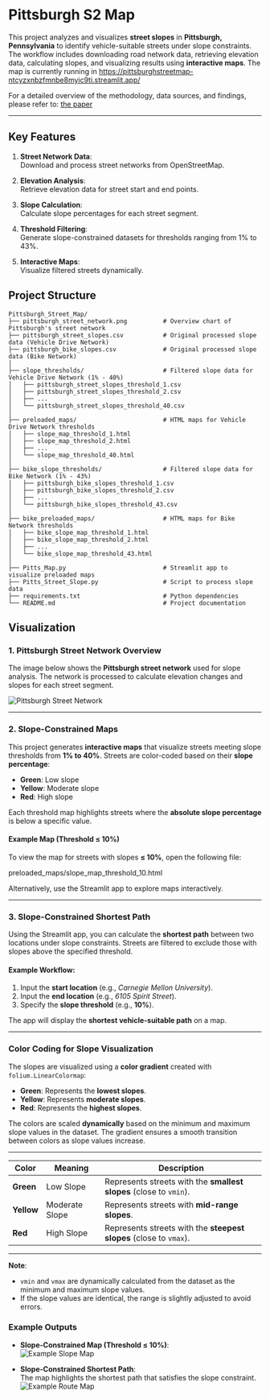# Pittsburgh S2 Map

This project analyzes and visualizes **street slopes** in **Pittsburgh, Pennsylvania** to identify vehicle-suitable streets under slope constraints. The workflow includes downloading road network data, retrieving elevation data, calculating slopes, and visualizing results using **interactive maps**. The map is currently running in https://pittsburghstreetmap-ntcyzxnbzfmnbe8myic9ti.streamlit.app/

For a detailed overview of the methodology, data sources, and findings, please refer to: [the paper](./Pittsburgh_Slope_Sensitive_S2__Street_Map.pdf)

---

## **Key Features**

1. **Street Network Data**:  
   Download and process street networks from OpenStreetMap.

2. **Elevation Analysis**:  
   Retrieve elevation data for street start and end points.

3. **Slope Calculation**:  
   Calculate slope percentages for each street segment.

4. **Threshold Filtering**:  
   Generate slope-constrained datasets for thresholds ranging from 1% to 43%.

5. **Interactive Maps**:  
   Visualize filtered streets dynamically.

## **Project Structure**
```plaintext
Pittsburgh_Street_Map/
├── pittsburgh_street_network.png          # Overview chart of Pittsburgh's street network
├── pittsburgh_street_slopes.csv           # Original processed slope data (Vehicle Drive Network)
├── pittsburgh_bike_slopes.csv             # Original processed slope data (Bike Network)
│
├── slope_thresholds/                      # Filtered slope data for Vehicle Drive Network (1% - 40%)
│   ├── pittsburgh_street_slopes_threshold_1.csv
│   ├── pittsburgh_street_slopes_threshold_2.csv
│   ├── ...
│   └── pittsburgh_street_slopes_threshold_40.csv
│
├── preloaded_maps/                        # HTML maps for Vehicle Drive Network thresholds
│   ├── slope_map_threshold_1.html
│   ├── slope_map_threshold_2.html
│   ├── ...
│   └── slope_map_threshold_40.html
│
├── bike_slope_thresholds/                 # Filtered slope data for Bike Network (1% - 43%)
│   ├── pittsburgh_bike_slopes_threshold_1.csv
│   ├── pittsburgh_bike_slopes_threshold_2.csv
│   ├── ...
│   └── pittsburgh_bike_slopes_threshold_43.csv
│
├── bike_preloaded_maps/                   # HTML maps for Bike Network thresholds
│   ├── bike_slope_map_threshold_1.html
│   ├── bike_slope_map_threshold_2.html
│   ├── ...
│   └── bike_slope_map_threshold_43.html
│
├── Pitts_Map.py                           # Streamlit app to visualize preloaded maps
├── Pitts_Street_Slope.py                  # Script to process slope data
├── requirements.txt                       # Python dependencies
└── README.md                              # Project documentation
```     

## **Visualization**

### **1. Pittsburgh Street Network Overview**

The image below shows the **Pittsburgh street network** used for slope analysis. The network is processed to calculate elevation changes and slopes for each street segment.

![Pittsburgh Street Network](pittsburgh_street_network.png)

---

### **2. Slope-Constrained Maps**

This project generates **interactive maps** that visualize streets meeting slope thresholds from **1% to 40%**. Streets are color-coded based on their **slope percentage**:

- **Green**: Low slope  
- **Yellow**: Moderate slope  
- **Red**: High slope  

Each threshold map highlights streets where the **absolute slope percentage** is below a specific value.

#### Example Map (Threshold ≤ 10%)

To view the map for streets with slopes **≤ 10%**, open the following file:

preloaded_maps/slope_map_threshold_10.html


Alternatively, use the Streamlit app to explore maps interactively.

---

### **3. Slope-Constrained Shortest Path**

Using the Streamlit app, you can calculate the **shortest path** between two locations under slope constraints. Streets are filtered to exclude those with slopes above the specified threshold.

#### Example Workflow:

1. Input the **start location** (e.g., *Carnegie Mellon University*).
2. Input the **end location** (e.g., *6105 Spirit Street*).
3. Specify the **slope threshold** (e.g., **10%**).

The app will display the **shortest vehicle-suitable path** on a map.

---

### **Color Coding for Slope Visualization**

The slopes are visualized using a **color gradient** created with `folium.LinearColormap`:

- **Green**: Represents the **lowest slopes**.
- **Yellow**: Represents **moderate slopes**.
- **Red**: Represents the **highest slopes**.

The colors are scaled **dynamically** based on the minimum and maximum slope values in the dataset. The gradient ensures a smooth transition between colors as slope values increase.

---

| **Color**     | **Meaning**               | **Description**                          |
|---------------|---------------------------|------------------------------------------|
| **Green**     | Low Slope                 | Represents streets with the **smallest slopes** (close to `vmin`). |
| **Yellow**    | Moderate Slope            | Represents streets with **mid-range slopes**. |
| **Red**       | High Slope                | Represents streets with the **steepest slopes** (close to `vmax`). |

---

**Note**:  
- `vmin` and `vmax` are dynamically calculated from the dataset as the minimum and maximum slope values.  
- If the slope values are identical, the range is slightly adjusted to avoid errors.


### **Example Outputs**

- **Slope-Constrained Map (Threshold ≤ 10%)**:  
  ![Example Slope Map](https://github.com/BOYKEFENG/Pittsburgh_Street_Map/blob/main/Map_10.png)

- **Slope-Constrained Shortest Path**:  
  The map highlights the shortest path that satisfies the slope constraint.
  ![Example Route Map](https://github.com/BOYKEFENG/Pittsburgh_Street_Map/blob/main/Route_10.png)




